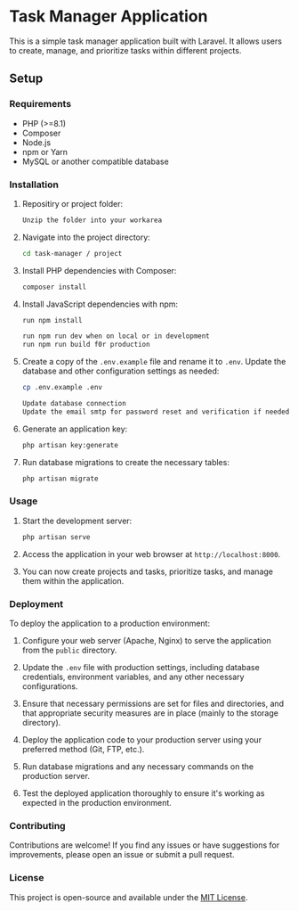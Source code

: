 # Task Manager Application

This is a simple task manager application built with Laravel. It allows users to create, manage, and prioritize tasks within different projects.

## Setup

### Requirements

-   PHP (>=8.1)
-   Composer
-   Node.js
-   npm or Yarn
-   MySQL or another compatible database

### Installation

1. Repositiry or project folder:

    ```bash
    Unzip the folder into your workarea
    ```

2. Navigate into the project directory:

    ```bash
    cd task-manager / project
    ```

3. Install PHP dependencies with Composer:

    ```bash
    composer install
    ```

4. Install JavaScript dependencies with npm:

    ```bash
    run npm install

    run npm run dev when on local or in development
    run npm run build f0r production
    ```

5. Create a copy of the `.env.example` file and rename it to `.env`. Update the database and other configuration settings as needed:

    ```bash
    cp .env.example .env

    Update database connection
    Update the email smtp for password reset and verification if needed.
    ```

6. Generate an application key:

    ```bash
    php artisan key:generate
    ```

7. Run database migrations to create the necessary tables:

    ```bash
    php artisan migrate
    ```

### Usage

1. Start the development server:

    ```bash
    php artisan serve
    ```

2. Access the application in your web browser at `http://localhost:8000`.

3. You can now create projects and tasks, prioritize tasks, and manage them within the application.

### Deployment

To deploy the application to a production environment:

1. Configure your web server (Apache, Nginx) to serve the application from the `public` directory.

2. Update the `.env` file with production settings, including database credentials, environment variables, and any other necessary configurations.

3. Ensure that necessary permissions are set for files and directories, and that appropriate security measures are in place (mainly to the storage directory).

4. Deploy the application code to your production server using your preferred method (Git, FTP, etc.).

5. Run database migrations and any necessary commands on the production server.

6. Test the deployed application thoroughly to ensure it's working as expected in the production environment.

### Contributing

Contributions are welcome! If you find any issues or have suggestions for improvements, please open an issue or submit a pull request.

### License

This project is open-source and available under the [MIT License](LICENSE).
